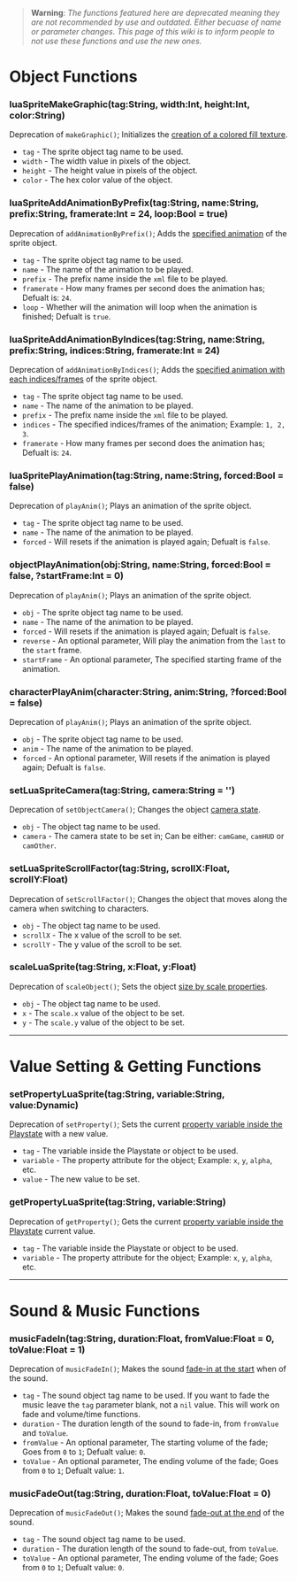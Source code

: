 > **Warning**: _The functions featured here are deprecated meaning they are not recommended by use and outdated. Either becuase of name or parameter changes. This page of this wiki is to inform people to not use these functions and use the new ones._

# Object Functions
### luaSpriteMakeGraphic(tag:String, width:Int, height:Int, color:String)
Deprecation of `makeGraphic()`; Initializes the <ins>creation of a colored fill texture</ins>. 

- `tag` - The sprite object tag name to be used.
- `width` - The width value in pixels of the object.
- `height` - The height value in pixels of the object.
- `color` - The hex color value of the object.

### luaSpriteAddAnimationByPrefix(tag:String, name:String, prefix:String, framerate:Int = 24, loop:Bool = true)
Deprecation of `addAnimationByPrefix()`; Adds the <ins>specified animation</ins> of the sprite object.

- `tag` - The sprite object tag name to be used.
- `name` - The name of the animation to be played.
- `prefix` - The prefix name inside the `xml` file to be played.
- `framerate` - How many frames per second does the animation has; Defualt is: `24`.
- `loop` - Whether will the animation will loop when the animation is finished; Defualt is `true`.

### luaSpriteAddAnimationByIndices(tag:String, name:String, prefix:String, indices:String, framerate:Int = 24)
Deprecation of `addAnimationByIndices()`; Adds the <ins>specified animation with each indices/frames</ins> of the sprite object.

- `tag` - The sprite object tag name to be used.
- `name` - The name of the animation to be played.
- `prefix` - The prefix name inside the `xml` file to be played.
- `indices` - The specified indices/frames of the animation; Example: `1, 2, 3`.
- `framerate` - How many frames per second does the animation has; Defualt is: `24`.

### luaSpritePlayAnimation(tag:String, name:String, forced:Bool = false)
Deprecation of `playAnim()`; Plays an animation of the sprite object.

- `tag` - The sprite object tag name to be used.
- `name` - The name of the animation to be played.
- `forced` - Will resets if the animation is played again; Defualt is `false`.

### objectPlayAnimation(obj:String, name:String, forced:Bool = false, ?startFrame:Int = 0)
Deprecation of `playAnim()`; Plays an animation of the sprite object.

- `obj` - The sprite object tag name to be used.
- `name` - The name of the animation to be played.
- `forced` - Will resets if the animation is played again; Defualt is `false`.
- `reverse` - An optional parameter, Will play the animation from the `last` to the `start` frame.
- `startFrame` - An optional parameter, The specified starting frame of the animation.

### characterPlayAnim(character:String, anim:String, ?forced:Bool = false)
Deprecation of `playAnim()`; Plays an animation of the sprite object.

- `obj` - The sprite object tag name to be used.
- `anim` - The name of the animation to be played.
- `forced` - An optional parameter, Will resets if the animation is played again; Defualt is `false`.

### setLuaSpriteCamera(tag:String, camera:String = '')
Deprecation of `setObjectCamera()`; Changes the object <ins>camera state</ins>.

- `obj` - The object tag name to be used.
- `camera` - The camera state to be set in; Can be either: `camGame`, `camHUD` or `camOther`.

### setLuaSpriteScrollFactor(tag:String, scrollX:Float, scrollY:Float)
Deprecation of `setScrollFactor()`; Changes the object that moves along the camera when switching to characters.

- `obj` - The object tag name to be used.
- `scrollX` - The x value of the scroll to be set.
- `scrollY` - The y value of the scroll to be set.

### scaleLuaSprite(tag:String, x:Float, y:Float)
Deprecation of `scaleObject()`; Sets the object <ins>size by scale properties</ins>.

- `obj` - The object tag name to be used.
- `x` - The `scale.x` value of the object to be set.
- `y` - The `scale.y` value of the object to be set.

***

# Value Setting & Getting Functions
### setPropertyLuaSprite(tag:String, variable:String, value:Dynamic)
Deprecation of `setProperty()`; Sets the current <ins>property variable inside the Playstate</ins> with a new value.

- `tag` - The variable inside the Playstate or object to be used.
- `variable` - The property attribute for the object; Example: `x`, `y`, `alpha`, etc.
- `value` - The new value to be set.

### getPropertyLuaSprite(tag:String, variable:String)
Deprecation of `getProperty()`; Gets the current <ins>property variable inside the Playstate</ins> current value.

- `tag` - The variable inside the Playstate or object to be used.
- `variable` - The property attribute for the object; Example: `x`, `y`, `alpha`, etc.

***

# Sound & Music Functions
### musicFadeIn(tag:String, duration:Float, fromValue:Float = 0, toValue:Float = 1)
Deprecation of `musicFadeIn()`; Makes the sound <ins>fade-in at the start</ins> when of the sound.

- `tag` - The sound object tag name to be used. If you want to fade the music leave the `tag` parameter blank, not a `nil` value. This will work on fade and volume/time functions.
- `duration` - The duration length of the sound to fade-in, from `fromValue` and `toValue`.
- `fromValue` - An optional parameter, The starting volume of the fade; Goes from `0` to `1`; Defualt value: `0`.
- `toValue` - An optional parameter, The ending volume of the fade; Goes from `0` to `1`; Defualt value: `1`.

### musicFadeOut(tag:String, duration:Float, toValue:Float = 0)
Deprecation of `musicFadeOut()`; Makes the sound <ins>fade-out at the end</ins> of the sound.

- `tag` - The sound object tag name to be used.
- `duration` - The duration length of the sound to fade-out, from `toValue`.
- `toValue` - An optional parameter, The ending volume of the fade; Goes from `0` to `1`; Defualt value: `0`.